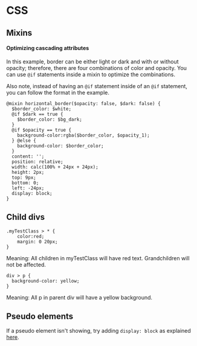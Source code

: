 # CSS

## Mixins

#### Optimizing cascading attributes
In this example, border can be either light or dark and with or without opacity; therefore, there are four combinations of color and opacity. You can use `@if` statements inside a mixin to optimize the combinations.

Also note, instead of having an `@if` statement inside of an `@if` statement, you can follow the format in the example.

```
@mixin horizontal_border($opacity: false, $dark: false) {
  $border_color: $white;
  @if $dark == true {
    $border_color: $bg_dark;
  }
  @if $opacity == true {
    background-color:rgba($border_color, $opacity_1);
  } @else {
    background-color: $border_color;
  }
  content: '';
  position: relative;
  width: calc(100% + 24px + 24px);
  height: 2px;
  top: 9px;
  bottom: 0;
  left: -24px;
  display: block;
}
```



## Child divs

```
.myTestClass > * {
    color:red;
    margin: 0 20px;
}
```

Meaning: All children in myTestClass will have red text. Grandchildren will not be affected.

```
div > p {
  background-color: yellow;
}
```

Meaning: All p in parent div will have a yellow background.

## Pseudo elements

If a pseudo element isn't showing, try adding `display: block` as explained [here](https://stackoverflow.com/questions/30526801/absolute-after-pseudo-element-not-displaying-under-relative-parent).

